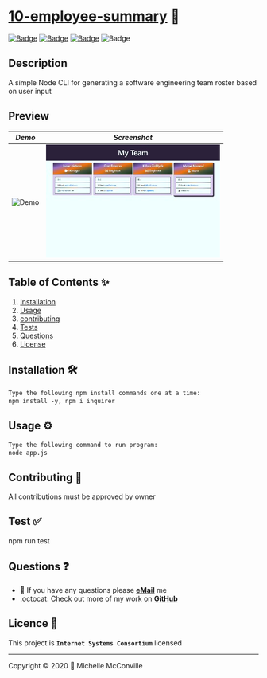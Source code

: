 
# [10-employee-summary](https://github.com/MichelleMcConville/10-employee-summary) 🔗

[![Badge](https://8nxhgwjcvhpi.runkit.sh)](https://git.io/gradientbadge)
[![Badge](https://4m9gn8h87520.runkit.sh)](https://git.io/gradientbadge)
[![Badge](https://s0acacxqwld3.runkit.sh)](https://git.io/gradientbadge)
![Badge](https://img.shields.io/badge/license-ISC-850fd4)

## Description

A simple Node CLI for generating a software engineering team roster based on user input

## Preview

| <div align="center">***Demo***</div>| <div align="center">***Screenshot***</div>|
| ----------------------------------- | ----------------------------------------- |
| ![Demo](./docs/walkThru400-10.gif)  | ![SC](./docs/employeeSummary350.jpg)      |

## Table of Contents ✨

1. [Installation](#installation)
2. [Usage](#usage)
3. [contributing](#contributing)
4. [Tests](#tests)
5. [Questions](#questions)
6. [License](#license)

## Installation 🛠️

```node
Type the following npm install commands one at a time:
npm install -y, npm i inquirer
```

## Usage ⚙️

```node
Type the following command to run program:
node app.js
```

## Contributing 🤝

All contributions must be approved by owner

## Test ✅

npm run test

## Questions ❓

* 📧 If you have any questions please [**eMail**](dev.mchel@gmail.com) me
* :octocat: Check out more of my work on [**GitHub**](https://github.com/MichelleMcConville)

## Licence 📝

This project is **`Internet Systems Consortium`** licensed

---

 Copyright ©️ 2020 🌷 Michelle McConville
